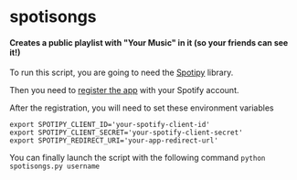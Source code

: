 # spotisongs
#### Creates a public playlist with "Your Music" in it (so your friends can see it!)

To run this script, you are going to need the [Spotipy](https://spotipy.readthedocs.io/en/latest/#installation) library.

Then you need to [register the app](https://spotipy.readthedocs.io/en/latest/#authorized-requests) with your Spotify account.

After the registration, you will need to set these environment variables
```
export SPOTIPY_CLIENT_ID='your-spotify-client-id'
export SPOTIPY_CLIENT_SECRET='your-spotify-client-secret'
export SPOTIPY_REDIRECT_URI='your-app-redirect-url'
```

You can finally launch the script with the following command `python spotisongs.py username`
